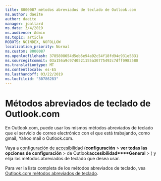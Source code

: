 ```yaml
---
title: 8000087 métodos abreviados de teclado de Outlook.com
ms.author: daeite
author: daeite
manager: joallard
ms.date: 3/4/2019
ms.audience: Admin
ms.topic: article
ROBOTS: NOINDEX, NOFOLLOW
localization_priority: Normal
ms.custom: 8000087
ms.openlocfilehash: 3785808654d5eb5e94a92c54f18fd94c931e5831
ms.sourcegitcommit: 03a156a9c9740521155a30775492c7dff0982588
ms.translationtype: MT
ms.contentlocale: es-ES
ms.lasthandoff: 03/22/2019
ms.locfileid: "30786283"
---
```

# <a name="keyboard-shortcuts-in-outlookcom"></a>Métodos abreviados de teclado de Outlook.com

En Outlook.com, puede usar los mismos métodos abreviados de teclado que el servicio de correo electrónico con el que está trabajando, como gmail, Yahoo mail o Outlook.com.

Vaya a [configuración de accesibilidad](https://go.microsoft.com/fwlink/?linkid=2080840) (**configuración** > **ver todas las opciones de configuración** > de Outlook**accesibilidad****General** > ) y elija los métodos abreviados de teclado que desea usar.

Para ver la lista completa de los métodos abreviados de teclado, vea [Outlook.com métodos abreviados de teclado](https://support.office.com/article/708d907e-4398-4fc6-9a9a-4fc72bccec16).